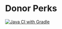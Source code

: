 # Donor Perks
[![Java CI with Gradle](https://github.com/AM2i9/DonorPerks/actions/workflows/gradle.yml/badge.svg?event=push)](https://github.com/AM2i9/DonorPerks/actions/workflows/gradle.yml)